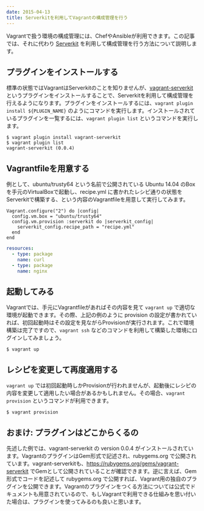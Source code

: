 ```yaml
---
date: 2015-04-13
title: Serverkitを利用してVagrantの構成管理を行う
---
```


Vagrantで扱う環境の構成管理には、ChefやAnsibleが利用できます。この記事では、それに代わり [Serverkit](https://github.com/r7kamura/serverkit) を利用して構成管理を行う方法について説明します。

## プラグインをインストールする
標準の状態ではVagrantはServerkitのことを知りませんが、[vagrant-serverkit](https://github.com/r7kamura/vagrant-serverkit) というプラグインをインストールすることで、Serverkitを利用して構成管理を行えるようになります。プラグインをインストールするには、`vagrant plugin install ${PLUGIN_NAME}` のようにコマンドを実行します。インストールされているプラグインを一覧するには、`vagrant plugin list` というコマンドを実行します。

```
$ vagrant plugin install vagrant-serverkit
$ vagrant plugin list
vagrant-serverkit (0.0.4)
```

## Vagrantfileを用意する
例として、ubuntu/trusty64 という名前で公開されている Ubuntu 14.04 のBoxを手元のVirtualBoxで起動し、recipe.yml に書かれたレシピ通りの状態をServerkitで構築する、という内容のVagrantfileを用意して実行してみます。

```rb:Vagrantfile
Vagrant.configure("2") do |config|
  config.vm.box = "ubuntu/trusty64"
  config.vm.provision :serverkit do |serverkit_config|
    serverkit_config.recipe_path = "recipe.yml"
  end
end
```

```yaml:recipe.yml
resources:
  - type: package
    name: curl
  - type: package
    name: nginx
```

## 起動してみる
Vagrantでは、手元にVagrantfileがあればその内容を見て `vagrant up` で適切な環境が起動できます。その際、上記の例のように provision の設定が書かれていれば、初回起動時はその設定を見ながらProvisionが実行されます。これで環境構築は完了ですので、`vagrant ssh` などのコマンドを利用して構築した環境にログインしてみましょう。

```
$ vagrant up
```

## レシピを変更して再度適用する
`vagrant up` では初回起動時しかProvisionが行われませんが、起動後にレシピの内容を変更して適用したい場合があるかもしれません。その場合、`vagrant provision` というコマンドが利用できます。

```
$ vagrant provision
```

## おまけ: プラグインはどこからくるの
先述した例では、vagrant-serverkit の version 0.0.4 がインストールされています。VagrantのプラグインはGem形式で記述され、rubygems.org で公開されています。vagrant-serverkitも、https://rubygems.org/gems/vagrant-serverkit でGemとして公開されていることが確認できます。逆に言えば、Gem形式でコードを記述して rubygems.org で公開すれば、Vagrant用の独自のプラグインを公開できます。Vagrantのプラグインをつくる方法については公式でドキュメントも用意されているので、もしVagrantで利用できる仕組みを思い付いた場合は、プラグインを使ってみるのも良いと思います。
